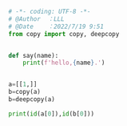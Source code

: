 
<BlogInfo id="1181" title="2.tmpfunction" author="白日梦想猿" pv=0 read_times=0 pre_cost_time=0分12秒 category="类元编程" tag_list="['类元编程']" create_time="2022.07.19 09:51:43" update_time="2022.07.22 16:15:24" />

```python
# -*- coding: UTF-8 -*-                            
# @Author  ：LLL                         
# @Date    ：2022/7/19 9:51
from copy import copy, deepcopy


def say(name):
    print(f'hello,{name}.')


a=[[1,]]
b=copy(a)
b=deepcopy(a)

print(id(a[0]),id(b[0]))
```
